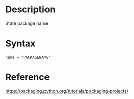 # Description
State package name

# Syntax
```
name = "PACKAGENAME"
```

# Reference
https://packaging.python.org/tutorials/packaging-projects/